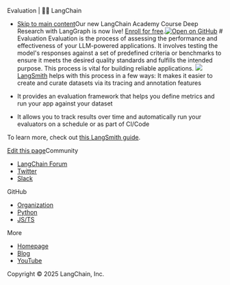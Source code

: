 Evaluation | 🦜️🔗 LangChain
- [Skip to main content](#__docusaurus_skipToContent_fallback)Our new LangChain Academy Course Deep Research with LangGraph is now live! [Enroll for free](https://academy.langchain.com/courses/deep-research-with-langgraph/?utm_medium=internal&utm_source=docs&utm_campaign=q3-2025_deep-research-course_co).[![Open on GitHub ](https://img.shields.io/badge/Open%20on%20GitHub-grey?logo=github&logoColor=white)](https://github.com/langchain-ai/langchain/blob/master/docs/docs/concepts/evaluation.mdx) # Evaluation Evaluation is the process of assessing the performance and effectiveness of your LLM-powered applications. It involves testing the model&#x27;s responses against a set of predefined criteria or benchmarks to ensure it meets the desired quality standards and fulfills the intended purpose. This process is vital for building reliable applications. ![ ](/assets/images/langsmith_evaluate-7d48643f3e4c50d77234e13feb95144d.png) [LangSmith](https://docs.smith.langchain.com/) helps with this process in a few ways: It makes it easier to create and curate datasets via its tracing and annotation features

- It provides an evaluation framework that helps you define metrics and run your app against your dataset

- It allows you to track results over time and automatically run your evaluators on a schedule or as part of CI/Code

To learn more, check out [this LangSmith guide](https://docs.smith.langchain.com/concepts/evaluation).

[Edit this page](https://github.com/langchain-ai/langchain/edit/master/docs/docs/concepts/evaluation.mdx)Community

- [LangChain Forum](https://forum.langchain.com/)
- [Twitter](https://twitter.com/LangChainAI)
- [Slack](https://www.langchain.com/join-community)

GitHub

- [Organization](https://github.com/langchain-ai)
- [Python](https://github.com/langchain-ai/langchain)
- [JS/TS](https://github.com/langchain-ai/langchainjs)

More

- [Homepage](https://langchain.com)
- [Blog](https://blog.langchain.dev)
- [YouTube](https://www.youtube.com/@LangChain)

Copyright © 2025 LangChain, Inc.